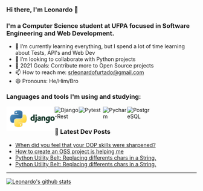 ### Hi there, I'm Leonardo 👋

### I'm a Computer Science student at UFPA focused in Software Engineering and Web Development.

- 🌱 I’m currently learning everything, but I spend a lot of time learning about Tests, API's and Web Dev
- 👯 I’m looking to collaborate with Python projects
- 🥅 2021 Goals: Contribute more to Open Source projects
- 📫 How to reach me: srleonardofurtado@gmail.com
- 😄 Pronouns: He/Him/Bro

### Languages and tools I'm using and studying:

  <img align="left" alt="Python" width="64px" src="https://raw.githubusercontent.com/github/explore/80688e429a7d4ef2fca1e82350fe8e3517d3494d/topics/python/python.png"/>
  <img align="left" alt="Django" width="64px" src="https://raw.githubusercontent.com/github/explore/80688e429a7d4ef2fca1e82350fe8e3517d3494d/topics/django/django.png"/>
  <img align="left" alt="Django-Rest" width="64px" src="https://miro.medium.com/max/600/1*N5Iep1wJY1iXgMzpHxzE8w.png"/>
  <img align="left" alt="Pytest" width="64px" src="https://content.nexza.com/stack-items/pytest.c0a818de.png"/>
  <img align="left" alt="Pycharm" width="64px" src="https://upload.wikimedia.org/wikipedia/commons/thumb/a/a1/PyCharm_Logo.svg/1024px-PyCharm_Logo.svg.png"/>
  <img align="left" alt="PostgreSQL" width="64px" src="https://upload.wikimedia.org/wikipedia/commons/2/29/Postgresql_elephant.svg"/>

<br/>
<br/>

### 📕 Latest Dev Posts

<!-- BLOG-POST-LIST:START -->
- [When did you feel that your OOP skills were sharpened?](https://dev.to/furtleo/when-did-you-feel-that-your-opp-skills-were-shapened-255h)
- [How to create an OSS project is helping me ](https://dev.to/furtleo/how-to-create-an-oss-project-is-helping-me-2350)
- [Python Utility Belt: Replacing differents chars in a String.](https://dev.to/furtleo/how-do-you-organize-your-virtual-environments-1gk)
- [Python Utility Belt: Replacing differents chars in a String.](https://dev.to/furtleo/python-utility-belt-replacing-differents-chars-in-a-string-21ko)
<!-- BLOG-POST-LIST:END -->

---

[![Leonardo's github stats](https://github-readme-stats.vercel.app/api?username=LeonardoFurtado&theme=radical&count_private=true&show_icons=true)](https://github.com/anuraghazra/github-readme-stats)
